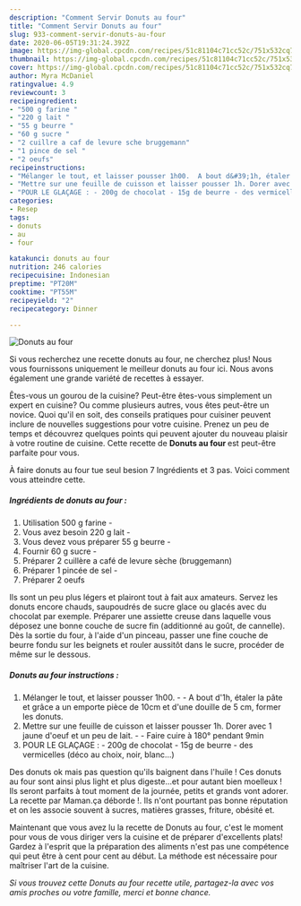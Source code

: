 ```yaml
---
description: "Comment Servir Donuts au four"
title: "Comment Servir Donuts au four"
slug: 933-comment-servir-donuts-au-four
date: 2020-06-05T19:31:24.392Z
image: https://img-global.cpcdn.com/recipes/51c81104c71cc52c/751x532cq70/donuts-au-four-photo-principale-de-la-recette.jpg
thumbnail: https://img-global.cpcdn.com/recipes/51c81104c71cc52c/751x532cq70/donuts-au-four-photo-principale-de-la-recette.jpg
cover: https://img-global.cpcdn.com/recipes/51c81104c71cc52c/751x532cq70/donuts-au-four-photo-principale-de-la-recette.jpg
author: Myra McDaniel
ratingvalue: 4.9
reviewcount: 3
recipeingredient:
- "500 g farine "
- "220 g lait "
- "55 g beurre "
- "60 g sucre "
- "2 cuillre a caf de levure sche bruggemann"
- "1 pince de sel "
- "2 oeufs"
recipeinstructions:
- "Mélanger le tout, et laisser pousser 1h00.  A bout d&#39;1h, étaler la pâte et grâce a un emporte pièce de 10cm et d&#39;une douille de 5 cm, former les donuts."
- "Mettre sur une feuille de cuisson et laisser pousser 1h. Dorer avec 1 jaune d&#39;oeuf et un peu de lait.  Faire cuire à 180° pendant 9min"
- "POUR LE GLAÇAGE : - 200g de chocolat - 15g de beurre - des vermicelles (déco au choix, noir, blanc...)"
categories:
- Resep
tags:
- donuts
- au
- four

katakunci: donuts au four 
nutrition: 246 calories
recipecuisine: Indonesian
preptime: "PT20M"
cooktime: "PT55M"
recipeyield: "2"
recipecategory: Dinner

---
```



![Donuts au four](https://img-global.cpcdn.com/recipes/51c81104c71cc52c/751x532cq70/donuts-au-four-photo-principale-de-la-recette.jpg)

Si vous recherchez une recette donuts au four, ne cherchez plus! Nous vous fournissons uniquement le meilleur donuts au four ici. Nous avons également une grande variété de recettes à essayer.

Êtes-vous un gourou de la cuisine? Peut-être êtes-vous simplement un expert en cuisine? Ou comme plusieurs autres, vous êtes peut-être un novice. Quoi qu'il en soit, des conseils pratiques pour cuisiner peuvent inclure de nouvelles suggestions pour votre cuisine. Prenez un peu de temps et découvrez quelques points qui peuvent ajouter du nouveau plaisir à votre routine de cuisine. Cette recette de <strong> Donuts au four </strong> est peut-être parfaite pour vous.

<!--inarticleads1-->

À faire donuts au four tue seul besion 7 Ingrédients et 3 pas. Voici comment vous atteindre cette.

##### Ingrédients de donuts au four :

1. Utilisation 500 g farine -
1. Vous avez besoin 220 g lait -
1. Vous devez vous préparer 55 g beurre -
1. Fournir 60 g sucre -
1. Préparer 2 cuillère a café de levure sèche (bruggemann)
1. Préparer 1 pincée de sel -
1. Préparer 2 oeufs


Ils sont un peu plus légers et plairont tout à fait aux amateurs. Servez les donuts encore chauds, saupoudrés de sucre glace ou glacés avec du chocolat par exemple. Préparer une assiette creuse dans laquelle vous déposez une bonne couche de sucre fin (additionné au goût, de cannelle). Dès la sortie du four, à l&#39;aide d&#39;un pinceau, passer une fine couche de beurre fondu sur les beignets et rouler aussitôt dans le sucre, procéder de même sur le dessous. 

<!--inarticleads2-->

##### Donuts au four instructions :

1. Mélanger le tout, et laisser pousser 1h00. -  - A bout d&#39;1h, étaler la pâte et grâce a un emporte pièce de 10cm et d&#39;une douille de 5 cm, former les donuts.
1. Mettre sur une feuille de cuisson et laisser pousser 1h. Dorer avec 1 jaune d&#39;oeuf et un peu de lait. -  - Faire cuire à 180° pendant 9min
1. POUR LE GLAÇAGE : - 200g de chocolat - 15g de beurre - des vermicelles (déco au choix, noir, blanc...)


Des donuts ok mais pas question qu&#39;ils baignent dans l&#39;huile ! Ces donuts au four sont ainsi plus light et plus digeste…et pour autant bien moelleux ! Ils seront parfaits à tout moment de la journée, petits et grands vont adorer. La recette par Maman.ça déborde !. Ils n&#39;ont pourtant pas bonne réputation et on les associe souvent à sucres, matières grasses, friture, obésité et. 

<!--inarticleads1-->

<p>
Maintenant que vous avez lu la recette de Donuts au four, c'est le moment pour vous de vous diriger vers la cuisine et de préparer d'excellents plats! Gardez à l'esprit que la préparation des aliments n'est pas une compétence qui peut être à cent pour cent au début. La méthode est nécessaire pour maîtriser l'art de la cuisine.
</p>

<p>
<i>Si vous trouvez cette Donuts au four recette utile, partagez-la avec vos amis proches ou votre famille, merci et bonne chance.</i>
</p>
